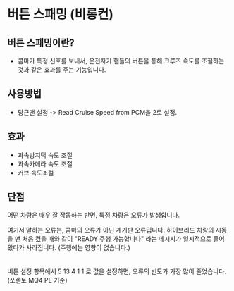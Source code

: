 # 버튼 스패밍 (비롱컨)

## 버튼 스패밍이란?

* 콤마가 특정 신호를 보내서, 운전자가 핸들의 버튼을 통해 크루즈 속도를 조절하는 것과 같은 효과를 주는 기능입니다.

## 사용방법

* 당근맨 설정 -> Read Cruise Speed from PCM을 2로 설정.

## 효과

* 과속방지턱 속도 조절
* 과속카메라 속도 조절
* 커브 속도조절

## 단점

어떤 차량은 매우 잘 작동하는 반면, 특정 차량은 오류가 발생합니다.

여기서 말하는 오류는, 콤마의 오류가 아닌 계기판 오류입니다. 하이브리드 차량의 시동을 맨 처음 켰을 때와 같이 "READY 주행 가능합니다" 라는 메시지가 일시적으로 들어왔다가 사라집니다. (주행에는 영향이 없습니다.)\
\
\
버튼 설정 항목에서 5 13 4 1 1 로 값을 설정하면, 오류의 빈도가 가장 많이 줄었습니다. (쏘렌토 MQ4 PE 기준)

